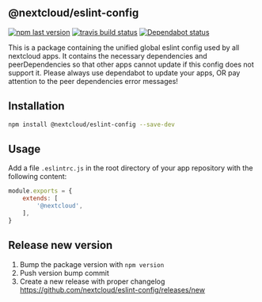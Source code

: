 ## @nextcloud/eslint-config

[![npm last version](https://img.shields.io/npm/v/@nextcloud/eslint-config.svg?style=flat-square)](https://www.npmjs.com/package/@nextcloud/eslint-config)
[![travis build status](https://img.shields.io/travis/com/nextcloud/eslint-config/master.svg?style=flat-square)](https://travis-ci.com/nextcloud/eslint-config)
[![Dependabot status](https://img.shields.io/badge/Dependabot-enabled-brightgreen.svg?longCache=true&style=flat-square&logo=dependabot)](https://dependabot.com)


This is a package containing the unified global eslint config used by all nextcloud apps.
It contains the necessary dependencies and peerDependencies so that other apps cannot update if this config does not support it.
Please always use dependabot to update your apps, OR pay attention to the peer dependencies error messages!


## Installation

```bash
npm install @nextcloud/eslint-config --save-dev
```

## Usage

Add a file `.eslintrc.js` in the root directory of your app repository with the following content:

```js
module.exports = {
	extends: [
		'@nextcloud',
	],
}
```

## Release new version

 1. Bump the package version with `npm version`
 2. Push version bump commit
 3. Create a new release with proper changelog https://github.com/nextcloud/eslint-config/releases/new
